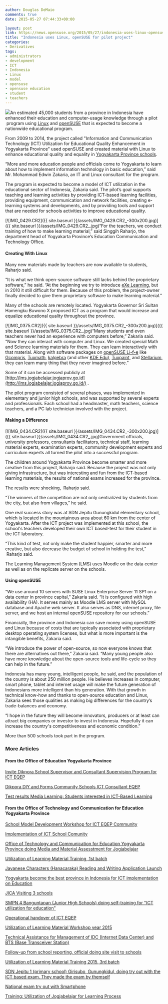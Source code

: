 ```yaml
---
author: Douglas DeMaio
comments: true
date: 2015-05-27 07:44:33+00:00

layout: post
link: https://news.opensuse.org/2015/05/27/indonesia-uses-linux-opensuse-for-pilot-project/
title: "Indonesia uses Linux, openSUSE for pilot project"
categories:
- Derivatives
tags:
- administrators
- development
- ICT
- Indonesia
- Linux
- model
- opensuse
- opensuse education
- student
- teachers
---
```

![](https://en.opensuse.org/images/6/65/Edu-suse_life-cd.png)An estimated 45,000 students from a province in Indonesia have enhanced their education and computer-usage knowledge through a pilot  program using [Linux](http://www.linuxfoundation.org/) and [openSUSE](https://www.opensuse.org/en/) that is expected to become a nationwide educational program.

From 2009 to 2014, the project called "Information and Communication Technology (ICT) Utilization for Educational Quality Enhancement in Yogyakarta Province" used openSUSE and created material with Linux to enhance educational quality and equality in [Yogyakarta Province schools](http://ict-eqep.com/locations/map_350.html).

“More and more education people and officials come to Yogyakarta to learn about how to implement information technology in basic education,” said Mr. Mohammad Edwin Zakaria, an IT and Linux consultant for the program.

The program is expected to become a model of ICT utilization in the educational sector of Indonesia, Zakaria said. The pilot’s goal supports teaching and learning activities by providing ICT-based learning facilities, providing equipment, communication and network facilities, creating e-learning systems and developments, and by providing tools and support that are needed for schools activities to improve educational quality.

<!-- more -->[![IMG_0429.CR2]({{ site.baseurl }}/assets/IMG_0429.CR2_-300x200.jpg)]({{ site.baseurl }}/assets/IMG_0429.CR2_.jpg)“For the teachers, we conduct training of how to make learning material,” said Singgih Raharjo, the department head of Yogyakarta Province’s Education Communication and Technology Office.


#### Creating With Linux


Many new materials made by teachers are now available to students, Raharjo said.

“It is what we think open-source software still lacks behind the proprietary software,” he said. “At the beginning we try to introduce [eXe Learning](http://exelearning.org/), but in 2010 it still difficult for them. Because of this problem, the project-owner finally decided to give them proprietary software to make learning material.”

Many of the schools are remotely located. Yogyakarta Governor Sri Sultan Hamengku Buwono X proposed ICT as a program that would increase and equalize educational quality throughout the province.

[![IMG_0375.CR2]({{ site.baseurl }}/assets/IMG_0375.CR2_-300x200.jpg)]({{ site.baseurl }}/assets/IMG_0375.CR2_.jpg)“Many students and even teachers never had an experience with computers before,” Zakaria said. “Now they can interact with computer and Linux. We created special Math and Science learning materials for them. They can learn interactively with that material. Along with software packages on [openSUSE Li-f-e](http://www.opensuse-education.org/) like [Gcompris](http://gcompris.net/index-en.html), [Tuxmath](http://tux4kids.alioth.debian.org/tuxmath/), [kalgebra](https://edu.kde.org/kalgebra/) (and other [KDE Edu](https://edu.kde.org/)), [Tuxpaint](http://www.tuxpaint.org/), and [Stellarium](http://www.stellarium.org/en/), they can learn many thing that they never imagined before.”

Some of it can be accessed publicly at [http://lms.jogjabelajar.jogjaprov.go.id](http://lms.jogjabelajar.jogjaprov.go.id/) .

The pilot program consisted of several phases, was implemented in elementary and junior high schools, and was supported by several experts and professionals. Each school had a headmaster, math teachers, science teachers, and a PC lab technician involved with the project.


#### Making a Difference


[![IMG_0434.CR2]({{ site.baseurl }}/assets/IMG_0434.CR2_-300x200.jpg)]({{ site.baseurl }}/assets/IMG_0434.CR2_.jpg)Government officials, university professors, consultants facilitators, technical staff, learning material experts, examination experts, community development experts and curriculum experts all turned the pilot into a successful program.

The children around Yogyakarta Province become smarter and more creative from this project, Raharjo said. Because the project was not only giving infrastructure, but was interesting and fun from the ICT-based learning materials, the results of national exams increased for the province.

The results were shocking,  Raharjo said.

“The winners of the competition are not only centralized by students from the city, but also from villages,” he said.

One real success story was at SDN Jepitu Gunungkidul elementary school, which is located in the mountainous area about 60 km from the center of Yogyakarta. After the ICT project was implemented at this school, the school's teachers developed their own ICT based-test for their student in the ICT laboratory.

“This kind of test, not only make the student happier, smarter and more creative, but also decrease the budget of school in holding the test,”  Raharjo said.

The Learning Management System (LMS) uses Moodle on the data center as well as on the replicate server on the schools.


#### Using openSUSE


“We use around 10 servers with SUSE Linux Enterprise Server 11 SP1 on a data center in province capital,” Zakaria said. “It is configured with high availability (HA). It serves mainly as Moodle LMS server with MySQL database and Apache web server. It also serves as DNS, internet proxy, file server, and we host an internal openSUSE repository for our schools.”

Financially, the province and Indonesia can save money using openSUSE and Linux because of costs that are typically associated with proprietary desktop operating system licenses, but what is more important is the intangible benefits, Zakaria said.

“We introduce the power of open-source, so now everyone knows that there are alternatives out there,” Zakaria said. “Many young people also have more knowledge about the open-source tools and life-cycle so they can help in the future.”

Indonesia has many young, intelligent people, he said, and the population of the country is about 250 million people. He believes increases in computer, smart phone, tablet and internet usage will make the future generation of Indonesians more intelligent than his generation. With that growth in technical know-how and thanks to open-source education and Linux, Zakaria sees those qualities as making big differences for the country’s trade-balances and economy.

“I hope in the future they will become innovators, producers or at least can attract big companies or investor to invest in Indonesia. Hopefully it can increase the country's competitiveness and economic condition.”

More than 500 schools took part in the program.


### More Articles




#### From the Office of Education Yogyakarta Province


[Invite Dikpora School Supervisor and Consultant Supervision Program for ICT EQEP](http://www.pendidikan-diy.go.id/dinas_v4/?view=v_berita&id_sub=2777)

[Dikpora DIY and Forms Community Schools ICT Consultant EQEP](http://www.pendidikan-diy.go.id/dinas_v4/?view=v_berita&id_sub=2996)

[Test results Media Learning: Students interested in ICT-Based Learning](http://www.pendidikan-diy.go.id/dinas_v4/?view=v_berita&id_sub=2761)


#### From the Office of Technology and Communication for Education Yogyakarta Province


[School Model Development Workshop for ICT EQEP Community](http://btkp-diy.or.id/info/eqep/559/)

[Implementation of ICT School Comunity](http://btkp-diy.or.id/info/eqep/561)

[Office of Technology and Communication for Education Yogyakarta Province doing Media and Material Assesstment for Jogjabelajar](http://btkp-diy.or.id/info/eqep/562)

[Utilization of Learning Material Training, 1st batch](http://btkp-diy.or.id/info/eqep/569)

[Javanese Characters (Hanacaraka) Reading and Writing Application Launch](http://btkp-diy.or.id/info/eqep/592)

[Yogyakarta become the best province in Indonesia for ICT implementation on Education](http://btkp-diy.or.id/info/eqep/593)

[JICA Visiting 3 schools](http://btkp-diy.or.id/info/eqep/596)

[SMPN 4 Banguntapan (Junior High Schools) doing self-training for "ICT utilization for education"](http://btkp-diy.or.id/info/eqep/607)

[Operational handover of ICT EQEP](http://btkp-diy.or.id/info/eqep/609)

[Utilization of Learning Material Workshop year 2015](http://btkp-diy.or.id/info/eqep/610)

[Technical Assistance for Management of IDC (Internet Data Center) and BTS (Base Transceiver Station)](http://btkp-diy.or.id/info/eqep/611)

[Follow-up from school reporting, official doing site visit to schools](http://btkp-diy.or.id/info/eqep/614)

[Utilization of Learning Material Training 2015, 3rd batch](http://btkp-diy.or.id/info/eqep/617)

[SDN Jepitu 1 (primary school) Girisubo, Gunungkidul, doing try out with the ICT based exam. They made the exam by themself](http://btkp-diy.or.id/info/eqep/621)

[National exam try out with Smartphone](http://btkp-diy.or.id/info/eqep/624)

[Training: Utilization of Jogjabelajar for Learning Process](http://btkp-diy.or.id/info/eqep/626)		
